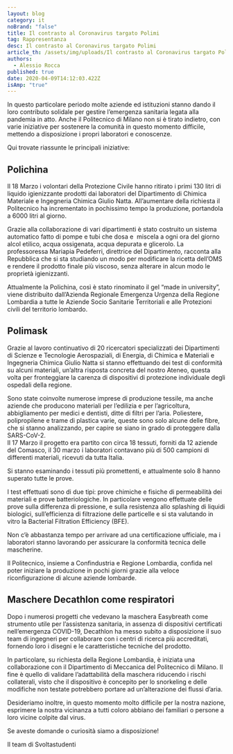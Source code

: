 ```yaml
---
layout: blog
category: it
noBrand: "false"
title: Il contrasto al Coronavirus targato Polimi
tag: Rappresentanza
desc: Il contrasto al Coronavirus targato Polimi
article_th: /assets/img/uploads/Il contrasto al Coronavirus targato Polimi.jpg
authors:
  - Alessio Rocca
published: true
date: 2020-04-09T14:12:03.422Z
isAmp: "true"
---
```

In questo particolare periodo molte aziende ed istituzioni stanno dando il loro contributo solidale per gestire l’emergenza sanitaria legata alla pandemia in atto. Anche il Politecnico di Milano non si è tirato indietro, con varie iniziative per sostenere la comunità in questo momento difficile, mettendo a disposizione i propri laboratori e conoscenze.

Qui trovate riassunte le principali iniziative:

## Polichina

Il 18 Marzo i volontari della Protezione Civile hanno ritirato i primi 130 litri di liquido igienizzante prodotti dai laboratori del Dipartimento di Chimica Materiale e Ingegneria Chimica Giulio Natta. All’aumentare della richiesta il Politecnico ha incrementato in pochissimo tempo la produzione, portandola a 6000 litri al giorno.

Grazie alla collaborazione di vari dipartimenti è stato costruito un sistema automatico fatto di pompe e tubi che dosa e  miscela a ogni ora del giorno alcol etilico, acqua ossigenata, acqua depurata e glicerolo. La professoressa Mariapia Pedeferri, direttrice del Dipartimento, racconta alla Repubblica che si sta studiando un modo per modificare la ricetta dell’OMS e rendere il prodotto finale più viscoso, senza alterare in alcun modo le proprietà igienizzanti.

Attualmente la Polichina, così è stato rinominato il gel “made in university”, viene distribuito dall’Azienda Regionale Emergenza Urgenza della Regione Lombardia a tutte le Aziende Socio Sanitarie Territoriali e alle Protezioni civili del territorio lombardo.

## Polimask

Grazie al lavoro continuativo di 20 ricercatori specializzati dei Dipartimenti di Scienze e Tecnologie Aerospaziali, di Energia, di Chimica e Materiali e Ingegneria Chimica Giulio Natta si stanno effettuando dei test di conformità su alcuni materiali, un’altra risposta concreta del nostro Ateneo, questa volta per fronteggiare la carenza di dispositivi di protezione individuale degli ospedali della regione.

Sono state coinvolte numerose imprese di produzione tessile, ma anche aziende che producono materiali per l’edilizia e per l’agricoltura, abbigliamento per medici e dentisti, ditte di filtri per l’aria. Poliestere, polipropilene e trame di plastica varie, queste sono solo alcune delle fibre, che si stanno analizzando, per capire se siano in grado di proteggere dalla SARS-CoV-2.\
Il 17 Marzo il progetto era partito con circa 18 tessuti, forniti da 12 aziende del Comasco, il 30 marzo i laboratori contavano più di 500 campioni di differenti materiali, ricevuti da tutta Italia.

Si stanno esaminando i tessuti più promettenti, e attualmente solo 8 hanno superato tutte le prove.

I test effettuati sono di due tipi: prove chimiche e fisiche di permeabilità dei materiali e prove batteriologiche. In particolare vengono effettuate delle prove sulla differenza di pressione, e sulla resistenza allo splashing di liquidi biologici, sull’efficienza di filtrazione delle particelle e si sta valutando in vitro la Bacterial Filtration Efficiency (BFE).

Non c’è abbastanza tempo per arrivare ad una certificazione ufficiale, ma i laboratori stanno lavorando per assicurare la conformità tecnica delle mascherine.

Il Politecnico, insieme a Confindustria e Regione Lombardia, confida nel poter iniziare la produzione in pochi giorni grazie alla veloce riconfigurazione di alcune aziende lombarde.

## Maschere Decathlon come respiratori

Dopo i numerosi progetti che vedevano la maschera Easybreath come strumento utile per l’assistenza sanitaria, in assenza di dispositivi certificati nell’emergenza COVID-19, Decathlon ha messo subito a disposizione il suo team di ingegneri per collaborare con i centri di ricerca più accreditati, fornendo loro i disegni e le caratteristiche tecniche del prodotto.

In particolare, su richiesta della Regione Lombardia, è iniziata una collaborazione con il Dipartimento di Meccanica del Politecnico di Milano. Il fine è quello di validare l’adattabilità della maschera riducendo i rischi collaterali, visto che il dispositivo è concepito per lo snorkeling e delle modifiche non testate potrebbero portare ad un’alterazione dei flussi d’aria.

Desideriamo inoltre, in questo momento molto difficile per la nostra nazione, esprimere la nostra vicinanza a tutti coloro abbiano dei familiari o persone a loro vicine colpite dal virus.

Se aveste domande o curiosità siamo a disposizione!

Il team di Svoltastudenti